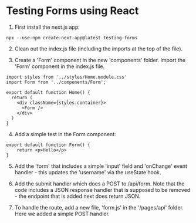 # Testing Forms using React

1. First install the next.js app:
```
npx --use-npm create-next-app@latest testing-forms
```

2. Clean out the index.js file (including the imports at the top of the file).

3. Create a 'Form' component in the new 'components' folder.  Import the 'Form' component in the index.js file.
```
import styles from '../styles/Home.module.css'
import Form from '../components/Form';

export default function Home() {
  return (
    <div className={styles.container}>
      <Form />
    </div>
  )
}

```

4. Add a simple test in the Form component:
```
export default function Form() {
    return <p>Hello</p>
}
```

5.  Add the 'form' that includes a simple 'input' field and 'onChange' event handler - this updates the 'username' via the useState hook.

6. Add the submit handler which does a POST to /api/form.  Note that the code includes a JSON response handler that is supposed to be removed - the endpoint that is added next does return JSON.

7. To handle the route, add a new file, 'form.js' in the '/pages/api' folder.  Here we added a simple POST handler.
